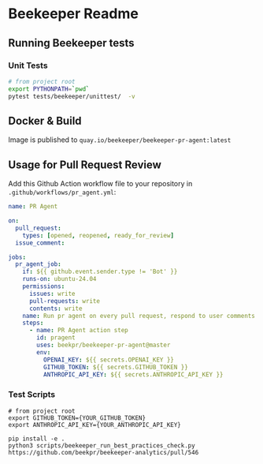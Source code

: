 # Beekeeper Readme


## Running Beekeeper tests

### Unit Tests

```bash
# from project root
export PYTHONPATH=`pwd`
pytest tests/beekeeper/unittest/  -v

```

## Docker & Build

Image is published to `quay.io/beekeeper/beekeeper-pr-agent:latest`

## Usage for Pull Request Review

Add this Github Action workflow file to your repository in `.github/workflows/pr_agent.yml`:

```yaml
name: PR Agent

on:
  pull_request:
    types: [opened, reopened, ready_for_review]
  issue_comment:

jobs:
  pr_agent_job:
    if: ${{ github.event.sender.type != 'Bot' }}
    runs-on: ubuntu-24.04
    permissions:
      issues: write
      pull-requests: write
      contents: write
    name: Run pr agent on every pull request, respond to user comments
    steps:
      - name: PR Agent action step
        id: pragent
        uses: beekpr/beekeeper-pr-agent@master
        env:
          OPENAI_KEY: ${{ secrets.OPENAI_KEY }}
          GITHUB_TOKEN: ${{ secrets.GITHUB_TOKEN }}
          ANTHROPIC_API_KEY: ${{ secrets.ANTHROPIC_API_KEY }}
```


### Test Scripts

```shell
# from project root
export GITHUB_TOKEN={YOUR_GITHUB_TOKEN}
export ANTHROPIC_API_KEY={YOUR_ANTHROPIC_API_KEY}

pip install -e .
python3 scripts/beekeeper_run_best_practices_check.py https://github.com/beekpr/beekeeper-analytics/pull/546


```
